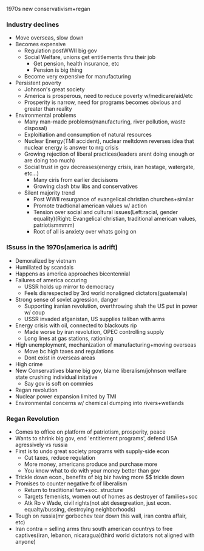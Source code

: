 1970s new conservativism+regan

### Industry declines
 - Move overseas, slow down
 - Becomes expensive
	 - Regulation postWWII big gov
	 - Social Welfare, unions get entitlements thru their job
		 - Get pension, health insurance, etc
		 - Pension is big thing
	 - Become very expensive for manufacturing
 - Persistent poverty
	 - Johnson's great society
	 - America is prosperous, need to reduce poverty w/medicare/aid/etc
	 - Prosperity is narrow, need for programs becomes obvious and greater than reality
 - Environmental problems
	 - Many man-made problems(manufacturing, river pollution, waste disposal)
	 - Exploitiation and consumption of natural resources
	 - Nuclear Energy(TMI accident), nuclear meltdown reverses idea that nuclear energy is answer to nrg crisis
	 - Growing rejection of liberal practices(leaders arent doing enough or are doing too much)
	 - Social trust in gov decreases(energy crisis, iran hostage, watergate, etc...)
		 - Many ciris from earlier decisisons
		 - Growing clash btw libs and conservatives
	 - Silent majority trend
		 - Post WWII resurgance of evangelical christian churches+similar
		 - Promote tradtional american values w/ action
		 - Tension over social and cultural issues(Left:racial, gender equality)(Right: Evangelical christian, traditional american values, patriotismmmm)
		 - Root of all is anxiety over whats going on

### ISsuss in the 1970s(america is adrift)
 - Demoralized by vietnam
 - Humiliated by scandals
 - Happens as america approaches bicentennial
 - Failures of america occuring
	 - USSR holds up mirror to democracy
	 - Feels disrespected by 3rd world nonaligned dictators(guatemala)
 - Strong sense of soviet agression, danger
	 - Supporting iranian revolution, overthrowing shah the US put in power w/ coup
	 - USSR invaded afganistan, US supplies taliban with arms
 - Energy crisis with oil, connected to blackouts rip
	 - Made worse by iran revolution, OPEC controlling supply
	 - Long lines at gas stations, rationing
 - High unemployment, mechanization of manufacturing+moving overseas
	 - Move bc high taxes and regulations
	 - Dont exist in overseas areas
 - High crime
 - New Conservatives blame big gov, blame liberalism/johnson welfare state crushing individual initative
	 - Say gov is soft on commies
 - Regan revolution
 - Nuclear power expansion limited by TMI
 - Environmental concerns w/ chemical dumping into rivers+wetlands

### Regan Revolution
 - Comes to office on platform of patriotism, prosperity, peace
 - Wants to shrink big gov, end 'entitlement programs', defend USA agressively vs russia
 - First is to undo great society programs with supply-side econ
	 - Cut taxes, reduce regulation
	 - More money, americans produce and purchase more
	 - You know what to do with your money better than gov
 - Trickle down econ., benefits of big biz having more $$ trickle down
 - Promises to counter negative fx of liberalism
	 - Return to traditional fam+soc. structure
	 - Targets femenists, women out of homes as destroyer of families+soc
	 - Atk Ro v Wade, civil rights(not abt desegreation, just econ. equalty/bussing, destroying neighborhoods)
 - Tough on russia(mr gorbechev tear down this wall, iran contra affair, etc)
 - Iran contra = selling arms thru south american countrys to free captives(iran, lebanon, nicaragua)(third world dictators not aligned with anyone)